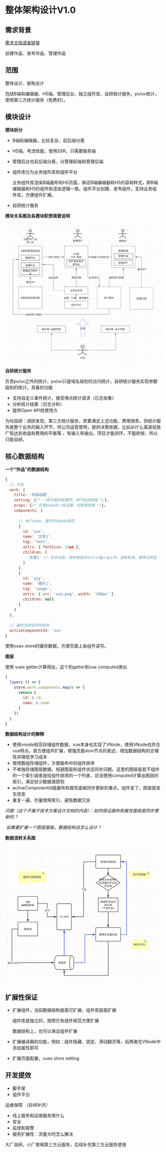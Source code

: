 # 整体架构设计V1.0

## 需求背景

[需求文档语雀链接](https://www.yuque.com/books/share/af79538c-09eb-4ddd-bfb7-599816c233bf)

创建作品、发布作品、管理作品

## 范围

整体设计、架构设计

包括B端和编辑器、H5端、管理后台、独立组件库、自研统计服务，pv/uv统计，使用第三方统计服务（免费的）。

## 模块设计

**模块拆分**

- B端和编辑器，比较复杂，前后端分离

- H5端，考虑性能，使用SSR，只需要服务端

- 管理后台也前后端分离，分管理前端和管理后端

- 组件库分为业务组件库和组件平台

  业务组件库渲染B端画布和H5页面，保证B端编辑器和H5内容和样式，即B端编辑器和H5的组件和渲染逻辑一致。组件平台创建、发布组件，支持业务组件库，方便组件扩展。

- 自研统计服务

**模块关系图及各模块职责简要说明**

![](./images/模块设计.png)

**自研统计服务**

负责pv/uv之外的统计，pv/uv只是域名级别的访问统计，自研统计服务实现参数级别的统计。具备的功能

- 支持自定义事件统计，接受埋点统计请求（日志收集）
- 分析统计结果（日志分析）
- 提供Open API给使用方

为何自研：调研发现，第三方统计服务，若要满足上述功能，费用很贵。但统计服务是整个业务的输入环节，供公司运营使用，提供决策依据，比如从什么渠道投放广告达到收益和费用的平衡等 。有输入有输出，项目才能闭环，不能砍掉，所以只能自研。



## 核心数据结构

**一个“作品”的数据结构**

```javascript
{
  // 作品
  work: {
    title: '作品标题',
    setting: {/* 一些可能的配置项，用不到就预留 */},
    props: {/* 页面body的一些设置，如背景色等 */}，
    components: [
      
      // 单个node，要符合VNode规范
      {
        id: 'xxx',
        name: '文本1',
        tag: 'text',
        attrs: { fontSize: 20px },
        children: [
          '文本1' // 文本内容，有时候放在attrs或props中，没有标准，看情况而定
        ]
      },
      {
        id: 'yyy',
        name: '图片1',
        tag: 'image',
        attrs: { src: 'xxx.png', width: '100px' },
        children: null
      }
    ]
  },
  
  // 画布当前选中的组件
  activeComponentId: 'xxx'
}
```

使用vuex store的缓存数据，方便页面上各组件读写。

**图层**

使用 vuex getter计算得出，这个的getter和vue computed类似

```javascript
{
  layers () => {
    store.work.components.map(c => {
      return {
        id: c.id,
        name: c.name
      }
    })
  }
}
```

**数据结构设计的解释**

- 使用vnode规范存储组件数据，vue本身也实现了VNode，使用VNode也符合vue特点。其方便组件扩展，增强页面dom节点的表述，增加数据结构的合理性并降低学习成本
- 使用数组存储组件，方便画布中的组件排序
- 不单独存储图层数据，规避图层和组件状态同步问题。这里的图层是若干组件的一个索引或者是给组件排序的一个列表，应该使用computed计算出图层的索引，满足较少数据源原则
- activeComponentId是画布和属性面板同步更新的重点，组件变了，图层就发生改变
- 重复一遍，尽量使用索引，避免数据冗余

*问题（这个不属于技术方案设计文档的内容）：如何保证画布和属性面板是同步更新的？*

​			*如果要扩展一个图层面板，数据结构该怎么设计？*

**数据流转关系图**

![](./images/数据流转.png)

## 扩展性保证

- 扩展组件，当前数据结构层面可扩展，组件库层面扩展

  组件库是独立的，按照已有组件规范方便扩展

  数据结构上，也可以保证组件扩展

- 扩展编译器的功能，例如：组件隐藏、锁定、滑动翻页等，前两者在VNode中添加属性即可

- 扩展页面配置，vuex store setting

## 开发提效

- 脚手架
- 组件平台

运维保障 *（后续补充）*

- 线上服务和运维服务用什么
- 安全
- 监控和报警
- 服务扩展性：流量大时怎么解决

大厂自研，小厂使用第三方云服务，后续补充第三方云服务使用



